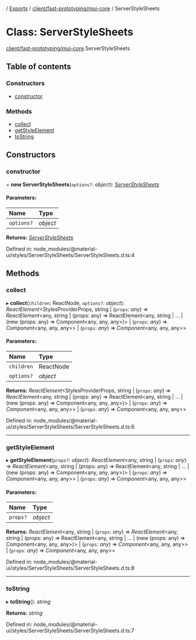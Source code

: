 [](../README.md) / [Exports](../modules.md) / [client/fast-prototyping/mui-core](../modules/client_fast_prototyping_mui_core.md) / ServerStyleSheets

# Class: ServerStyleSheets

[client/fast-prototyping/mui-core](../modules/client_fast_prototyping_mui_core.md).ServerStyleSheets

## Table of contents

### Constructors

- [constructor](client_fast_prototyping_mui_core.serverstylesheets.md#constructor)

### Methods

- [collect](client_fast_prototyping_mui_core.serverstylesheets.md#collect)
- [getStyleElement](client_fast_prototyping_mui_core.serverstylesheets.md#getstyleelement)
- [toString](client_fast_prototyping_mui_core.serverstylesheets.md#tostring)

## Constructors

### constructor

\+ **new ServerStyleSheets**(`options?`: *object*): [*ServerStyleSheets*](client_fast_prototyping_mui_core.serverstylesheets.md)

#### Parameters:

Name | Type |
:------ | :------ |
`options?` | *object* |

**Returns:** [*ServerStyleSheets*](client_fast_prototyping_mui_core.serverstylesheets.md)

Defined in: node_modules/@material-ui/styles/ServerStyleSheets/ServerStyleSheets.d.ts:4

## Methods

### collect

▸ **collect**(`children`: ReactNode, `options?`: *object*): *ReactElement*<StylesProviderProps, string \| (`props`: *any*) => *ReactElement*<any, string \| (props: any) =\> ReactElement<any, string \| ... \| (new (props: any) =\> Component<any, any, any\>)\> \| (`props`: *any*) => *Component*<any, any, any\>\> \| (`props`: *any*) => *Component*<any, any, any\>\>

#### Parameters:

Name | Type |
:------ | :------ |
`children` | ReactNode |
`options?` | *object* |

**Returns:** *ReactElement*<StylesProviderProps, string \| (`props`: *any*) => *ReactElement*<any, string \| (props: any) =\> ReactElement<any, string \| ... \| (new (props: any) =\> Component<any, any, any\>)\> \| (`props`: *any*) => *Component*<any, any, any\>\> \| (`props`: *any*) => *Component*<any, any, any\>\>

Defined in: node_modules/@material-ui/styles/ServerStyleSheets/ServerStyleSheets.d.ts:6

___

### getStyleElement

▸ **getStyleElement**(`props?`: *object*): *ReactElement*<any, string \| (`props`: *any*) => *ReactElement*<any, string \| (props: any) =\> ReactElement<any, string \| ... \| (new (props: any) =\> Component<any, any, any\>)\> \| (`props`: *any*) => *Component*<any, any, any\>\> \| (`props`: *any*) => *Component*<any, any, any\>\>

#### Parameters:

Name | Type |
:------ | :------ |
`props?` | *object* |

**Returns:** *ReactElement*<any, string \| (`props`: *any*) => *ReactElement*<any, string \| (props: any) =\> ReactElement<any, string \| ... \| (new (props: any) =\> Component<any, any, any\>)\> \| (`props`: *any*) => *Component*<any, any, any\>\> \| (`props`: *any*) => *Component*<any, any, any\>\>

Defined in: node_modules/@material-ui/styles/ServerStyleSheets/ServerStyleSheets.d.ts:8

___

### toString

▸ **toString**(): *string*

**Returns:** *string*

Defined in: node_modules/@material-ui/styles/ServerStyleSheets/ServerStyleSheets.d.ts:7
